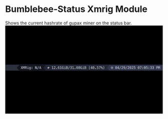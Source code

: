 # Bumblebee-Status Xmrig Module
Shows the current hashrate of gupax miner on the status bar.
![XMR Hashrate GIF](xmrhashrate.gif)
